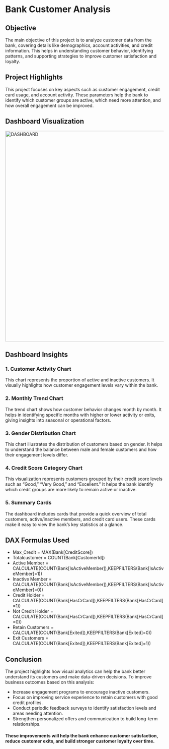 # Bank Customer Analysis
## Objective
The main objective of this project is to analyze customer data from the bank, covering details like demographics, account activities, and credit information. This helps in understanding customer behavior, identifying patterns, and supporting strategies to improve customer satisfaction and loyalty.
## Project Highlights
This project focuses on key aspects such as customer engagement, credit card usage, and account activity. These parameters help the bank to identify which customer groups are active, which need more attention, and how overall engagement can be improved.
## Dashboard Visualization
<img width="1161" height="668" alt="DASHBOARD" src="https://github.com/user-attachments/assets/3001d220-bddd-4b84-a61f-775e75cc49c5" />

## Dashboard Insights
### 1. Customer Activity Chart
   This chart represents the proportion of active and inactive customers. It visually highlights how customer engagement levels vary within the bank.
### 2. Monthly Trend Chart
   The trend chart shows how customer behavior changes month by month. It helps in identifying specific months with higher or lower activity or exits, giving insights into seasonal or operational factors.
### 3. Gender Distribution Chart
   This chart illustrates the distribution of customers based on gender. It helps to understand the balance between male and female customers and how their engagement levels differ.
### 4. Credit Score Category Chart
   This visualization represents customers grouped by their credit score levels such as “Good,” “Very Good,” and “Excellent.” It helps the bank identify which credit groups are more likely to remain active or inactive.
### 5. Summary Cards
   The dashboard includes cards that provide a quick overview of total customers, active/inactive members, and credit card users. These cards make it easy to view the bank’s key statistics at a glance.
## DAX Formulas Used
- Max_Credit = MAX(Bank[CreditScore])
- Totalcustomer = COUNT(Bank[CustomerId])
- Active Member = CALCULATE(COUNT(Bank[IsActiveMember]),KEEPFILTERS(Bank[IsActiveMember]=1))
- Inactive Member = CALCULATE(COUNT(Bank[IsActiveMember]),KEEPFILTERS(Bank[IsActiveMember]=0))
- Credit Holder = CALCULATE(COUNT(Bank[HasCrCard]),KEEPFILTERS(Bank[HasCrCard]=1))
- Not Credit Holder = CALCULATE(COUNT(Bank[HasCrCard]),KEEPFILTERS(Bank[HasCrCard]=0))
- Retain Customers = CALCULATE(COUNT(Bank[Exited]),KEEPFILTERS(Bank[Exited]=0))
- Exit Customers = CALCULATE(COUNT(Bank[Exited]),KEEPFILTERS(Bank[Exited]=1))
## Conclusion
The project highlights how visual analytics can help the bank better understand its customers and make data-driven decisions.
To improve business outcomes based on this analysis:
- Increase engagement programs to encourage inactive customers.
- Focus on improving service experience to retain customers with good credit profiles.
- Conduct periodic feedback surveys to identify satisfaction levels and areas needing attention.
- Strengthen personalized offers and communication to build long-term relationships.
#### These improvements will help the bank enhance customer satisfaction, reduce customer exits, and build stronger customer loyalty over time.
